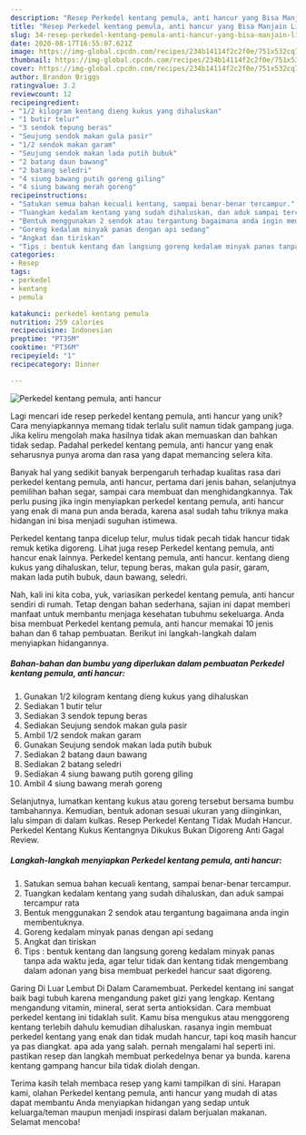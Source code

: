 ```yaml
---
description: "Resep Perkedel kentang pemula, anti hancur yang Bisa Manjain Lidah"
title: "Resep Perkedel kentang pemula, anti hancur yang Bisa Manjain Lidah"
slug: 34-resep-perkedel-kentang-pemula-anti-hancur-yang-bisa-manjain-lidah
date: 2020-08-17T16:55:07.621Z
image: https://img-global.cpcdn.com/recipes/234b14114f2c2f0e/751x532cq70/perkedel-kentang-pemula-anti-hancur-foto-resep-utama.jpg
thumbnail: https://img-global.cpcdn.com/recipes/234b14114f2c2f0e/751x532cq70/perkedel-kentang-pemula-anti-hancur-foto-resep-utama.jpg
cover: https://img-global.cpcdn.com/recipes/234b14114f2c2f0e/751x532cq70/perkedel-kentang-pemula-anti-hancur-foto-resep-utama.jpg
author: Brandon Briggs
ratingvalue: 3.2
reviewcount: 12
recipeingredient:
- "1/2 kilogram kentang dieng kukus yang dihaluskan"
- "1 butir telur"
- "3 sendok tepung beras"
- "Seujung sendok makan gula pasir"
- "1/2 sendok makan garam"
- "Seujung sendok makan lada putih bubuk"
- "2 batang daun bawang"
- "2 batang seledri"
- "4 siung bawang putih goreng giling"
- "4 siung bawang merah goreng"
recipeinstructions:
- "Satukan semua bahan kecuali kentang, sampai benar-benar tercampur."
- "Tuangkan kedalam kentang yang sudah dihaluskan, dan aduk sampai tercampur rata"
- "Bentuk menggunakan 2 sendok atau tergantung bagaimana anda ingin membentuknya."
- "Goreng kedalam minyak panas dengan api sedang"
- "Angkat dan tiriskan"
- "Tips : bentuk kentang dan langsung goreng kedalam minyak panas tanpa ada waktu jeda, agar telur tidak dan kentang tidak mengembang dalam adonan yang bisa membuat perkedel hancur saat digoreng."
categories:
- Resep
tags:
- perkedel
- kentang
- pemula

katakunci: perkedel kentang pemula 
nutrition: 259 calories
recipecuisine: Indonesian
preptime: "PT35M"
cooktime: "PT36M"
recipeyield: "1"
recipecategory: Dinner

---
```



![Perkedel kentang pemula, anti hancur](https://img-global.cpcdn.com/recipes/234b14114f2c2f0e/751x532cq70/perkedel-kentang-pemula-anti-hancur-foto-resep-utama.jpg)

Lagi mencari ide resep perkedel kentang pemula, anti hancur yang unik? Cara menyiapkannya memang tidak terlalu sulit namun tidak gampang juga. Jika keliru mengolah maka hasilnya tidak akan memuaskan dan bahkan tidak sedap. Padahal perkedel kentang pemula, anti hancur yang enak seharusnya punya aroma dan rasa yang dapat memancing selera kita.

Banyak hal yang sedikit banyak berpengaruh terhadap kualitas rasa dari perkedel kentang pemula, anti hancur, pertama dari jenis bahan, selanjutnya pemilihan bahan segar, sampai cara membuat dan menghidangkannya. Tak perlu pusing jika ingin menyiapkan perkedel kentang pemula, anti hancur yang enak di mana pun anda berada, karena asal sudah tahu triknya maka hidangan ini bisa menjadi suguhan istimewa.

Perkedel kentang tanpa dicelup telur, mulus tidak pecah tidak hancur tidak remuk ketika digoreng. Lihat juga resep Perkedel kentang pemula, anti hancur enak lainnya. Perkedel kentang pemula, anti hancur. kentang dieng kukus yang dihaluskan, telur, tepung beras, makan gula pasir, garam, makan lada putih bubuk, daun bawang, seledri.


Nah, kali ini kita coba, yuk, variasikan perkedel kentang pemula, anti hancur sendiri di rumah. Tetap dengan bahan sederhana, sajian ini dapat memberi manfaat untuk membantu menjaga kesehatan tubuhmu sekeluarga. Anda bisa membuat Perkedel kentang pemula, anti hancur memakai 10 jenis bahan dan 6 tahap pembuatan. Berikut ini langkah-langkah dalam menyiapkan hidangannya.

<!--inarticleads1-->

##### Bahan-bahan dan bumbu yang diperlukan dalam pembuatan Perkedel kentang pemula, anti hancur:

1. Gunakan 1/2 kilogram kentang dieng kukus yang dihaluskan
1. Sediakan 1 butir telur
1. Sediakan 3 sendok tepung beras
1. Sediakan Seujung sendok makan gula pasir
1. Ambil 1/2 sendok makan garam
1. Gunakan Seujung sendok makan lada putih bubuk
1. Sediakan 2 batang daun bawang
1. Sediakan 2 batang seledri
1. Sediakan 4 siung bawang putih goreng giling
1. Ambil 4 siung bawang merah goreng


Selanjutnya, lumatkan kentang kukus atau goreng tersebut bersama bumbu tambahannya. Kemudian, bentuk adonan sesuai ukuran yang diinginkan, lalu simpan di dalam kulkas. Resep Perkedel Kentang Tidak Mudah Hancur. Perkedel Kentang Kukus Kentangnya Dikukus Bukan Digoreng Anti Gagal Review. 

<!--inarticleads2-->

##### Langkah-langkah menyiapkan Perkedel kentang pemula, anti hancur:

1. Satukan semua bahan kecuali kentang, sampai benar-benar tercampur.
1. Tuangkan kedalam kentang yang sudah dihaluskan, dan aduk sampai tercampur rata
1. Bentuk menggunakan 2 sendok atau tergantung bagaimana anda ingin membentuknya.
1. Goreng kedalam minyak panas dengan api sedang
1. Angkat dan tiriskan
1. Tips : bentuk kentang dan langsung goreng kedalam minyak panas tanpa ada waktu jeda, agar telur tidak dan kentang tidak mengembang dalam adonan yang bisa membuat perkedel hancur saat digoreng.


Garing Di Luar Lembut Di Dalam Caramembuat. Perkedel kentang ini sangat baik bagi tubuh karena mengandung paket gizi yang lengkap. Kentang mengandung vitamin, mineral, serat serta antioksidan. Cara membuat perkedel kentang ini tidaklah sulit. Kamu bisa mengukus atau menggoreng kentang terlebih dahulu kemudian dihaluskan. rasanya ingin membuat perkedel kentang yang enak dan tidak mudah hancur, tapi koq masih hancur ya pas diangkat. apa ada yang salah. pernah mengalami hal seperti ini. pastikan resep dan langkah membuat perkedelnya benar ya bunda. karena kentang gampang hancur bila tidak diolah dengan. 

Terima kasih telah membaca resep yang kami tampilkan di sini. Harapan kami, olahan Perkedel kentang pemula, anti hancur yang mudah di atas dapat membantu Anda menyiapkan hidangan yang sedap untuk keluarga/teman maupun menjadi inspirasi dalam berjualan makanan. Selamat mencoba!
